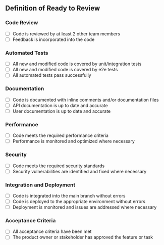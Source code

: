 ## Definition of Ready to Review

### Code Review

- [ ] Code is reviewed by at least 2 other team members
- [ ] Feedback is incorporated into the code

### Automated Tests

- [ ] All new and modified code is covered by unit/integration tests
- [ ] All new and modified code is covered by e2e tests
- [ ] All automated tests pass successfully

### Documentation

- [ ] Code is documented with inline comments and/or documentation files
- [ ] API documentation is up to date and accurate
- [ ] User documentation is up to date and accurate

### Performance

- [ ] Code meets the required performance criteria
- [ ] Performance is monitored and optimized where necessary

### Security

- [ ] Code meets the required security standards
- [ ] Security vulnerabilities are identified and fixed where necessary

### Integration and Deployment

- [ ] Code is integrated into the main branch without errors
- [ ] Code is deployed to the appropriate environment without errors
- [ ] Deployment is monitored and issues are addressed where necessary

### Acceptance Criteria

- [ ] All acceptance criteria have been met
- [ ] The product owner or stakeholder has approved the feature or task
